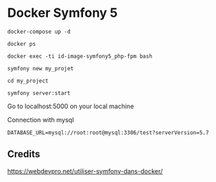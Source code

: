 # Docker Symfony 5

	docker-compose up -d

	docker ps

	docker exec -ti id-image-symfony5_php-fpm bash

	symfony new my_projet

	cd my_project

	symfony server:start

Go to localhost:5000 on your local machine


Connection with mysql

	DATABASE_URL=mysql://root:root@mysql:3306/test?serverVersion=5.7 

## Credits

https://webdevpro.net/utiliser-symfony-dans-docker/

